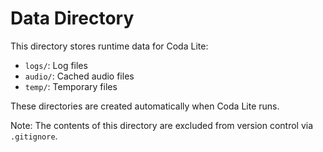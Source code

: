 # Data Directory

This directory stores runtime data for Coda Lite:

- `logs/`: Log files
- `audio/`: Cached audio files
- `temp/`: Temporary files

These directories are created automatically when Coda Lite runs.

Note: The contents of this directory are excluded from version control via `.gitignore`.
